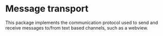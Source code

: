 # Message transport

This package implements the communication protocol used to send and receive messages to/from text based channels, such as a webview.
